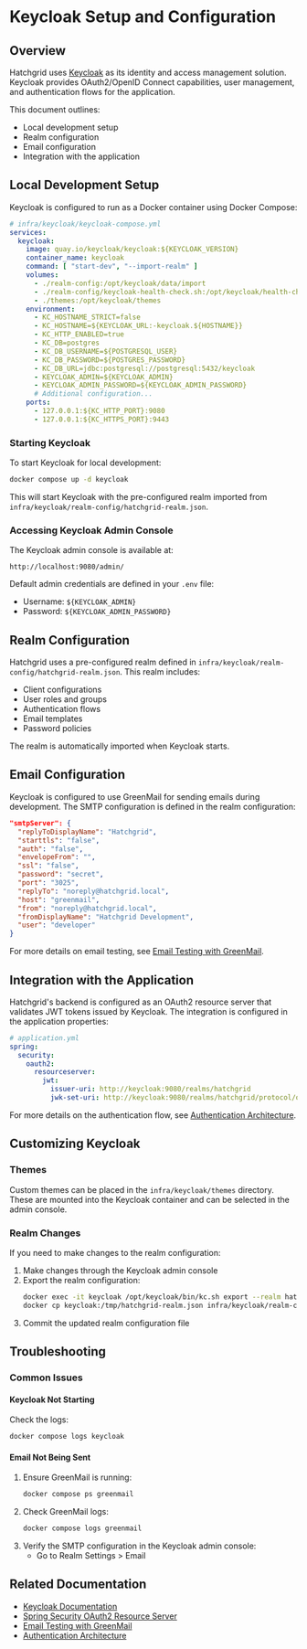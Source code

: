 # Keycloak Setup and Configuration

## Overview

Hatchgrid uses [Keycloak](https://www.keycloak.org/) as its identity and access management solution. Keycloak provides OAuth2/OpenID Connect capabilities, user management, and authentication flows for the application.

This document outlines:
- Local development setup
- Realm configuration
- Email configuration
- Integration with the application

## Local Development Setup

Keycloak is configured to run as a Docker container using Docker Compose:

```yaml
# infra/keycloak/keycloak-compose.yml
services:
  keycloak:
    image: quay.io/keycloak/keycloak:${KEYCLOAK_VERSION}
    container_name: keycloak
    command: [ "start-dev", "--import-realm" ]
    volumes:
      - ./realm-config:/opt/keycloak/data/import
      - ./realm-config/keycloak-health-check.sh:/opt/keycloak/health-check.sh
      - ./themes:/opt/keycloak/themes
    environment:
      - KC_HOSTNAME_STRICT=false
      - KC_HOSTNAME=${KEYCLOAK_URL:-keycloak.${HOSTNAME}}
      - KC_HTTP_ENABLED=true
      - KC_DB=postgres
      - KC_DB_USERNAME=${POSTGRESQL_USER}
      - KC_DB_PASSWORD=${POSTGRES_PASSWORD}
      - KC_DB_URL=jdbc:postgresql://postgresql:5432/keycloak
      - KEYCLOAK_ADMIN=${KEYCLOAK_ADMIN}
      - KEYCLOAK_ADMIN_PASSWORD=${KEYCLOAK_ADMIN_PASSWORD}
      # Additional configuration...
    ports:
      - 127.0.0.1:${KC_HTTP_PORT}:9080
      - 127.0.0.1:${KC_HTTPS_PORT}:9443
```

### Starting Keycloak

To start Keycloak for local development:

```bash
docker compose up -d keycloak
```

This will start Keycloak with the pre-configured realm imported from `infra/keycloak/realm-config/hatchgrid-realm.json`.

### Accessing Keycloak Admin Console

The Keycloak admin console is available at:

```
http://localhost:9080/admin/
```

Default admin credentials are defined in your `.env` file:
- Username: `${KEYCLOAK_ADMIN}`
- Password: `${KEYCLOAK_ADMIN_PASSWORD}`

## Realm Configuration

Hatchgrid uses a pre-configured realm defined in `infra/keycloak/realm-config/hatchgrid-realm.json`. This realm includes:

- Client configurations
- User roles and groups
- Authentication flows
- Email templates
- Password policies

The realm is automatically imported when Keycloak starts.

## Email Configuration

Keycloak is configured to use GreenMail for sending emails during development. The SMTP configuration is defined in the realm configuration:

```json
"smtpServer": {
  "replyToDisplayName": "Hatchgrid",
  "starttls": "false",
  "auth": "false",
  "envelopeFrom": "",
  "ssl": "false",
  "password": "secret",
  "port": "3025",
  "replyTo": "noreply@hatchgrid.local",
  "host": "greenmail",
  "from": "noreply@hatchgrid.local",
  "fromDisplayName": "Hatchgrid Development",
  "user": "developer"
}
```

For more details on email testing, see [Email Testing with GreenMail](../conventions/email-testing.md).

## Integration with the Application

Hatchgrid's backend is configured as an OAuth2 resource server that validates JWT tokens issued by Keycloak. The integration is configured in the application properties:

```yaml
# application.yml
spring:
  security:
    oauth2:
      resourceserver:
        jwt:
          issuer-uri: http://keycloak:9080/realms/hatchgrid
          jwk-set-uri: http://keycloak:9080/realms/hatchgrid/protocol/openid-connect/certs
```

For more details on the authentication flow, see [Authentication Architecture](./authentication.md).

## Customizing Keycloak

### Themes

Custom themes can be placed in the `infra/keycloak/themes` directory. These are mounted into the Keycloak container and can be selected in the admin console.

### Realm Changes

If you need to make changes to the realm configuration:

1. Make changes through the Keycloak admin console
2. Export the realm configuration:
   ```bash
   docker exec -it keycloak /opt/keycloak/bin/kc.sh export --realm hatchgrid --file /tmp/hatchgrid-realm.json
   docker cp keycloak:/tmp/hatchgrid-realm.json infra/keycloak/realm-config/hatchgrid-realm.json
   ```
3. Commit the updated realm configuration file

## Troubleshooting

### Common Issues

#### Keycloak Not Starting

Check the logs:
```bash
docker compose logs keycloak
```

#### Email Not Being Sent

1. Ensure GreenMail is running:
   ```bash
   docker compose ps greenmail
   ```
2. Check GreenMail logs:
   ```bash
   docker compose logs greenmail
   ```
3. Verify the SMTP configuration in the Keycloak admin console:
   - Go to Realm Settings > Email

## Related Documentation

- [Keycloak Documentation](https://www.keycloak.org/documentation)
- [Spring Security OAuth2 Resource Server](https://docs.spring.io/spring-security/reference/servlet/oauth2/resource-server/index.html)
- [Email Testing with GreenMail](../conventions/email-testing.md)
- [Authentication Architecture](./authentication.md)
